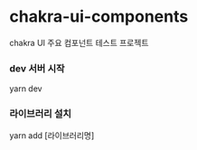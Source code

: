 # chakra-ui-components
chakra UI 주요 컴포넌트 테스트 프로젝트

### dev 서버 시작
yarn dev

### 라이브러리 설치
yarn add [라이브러리명]